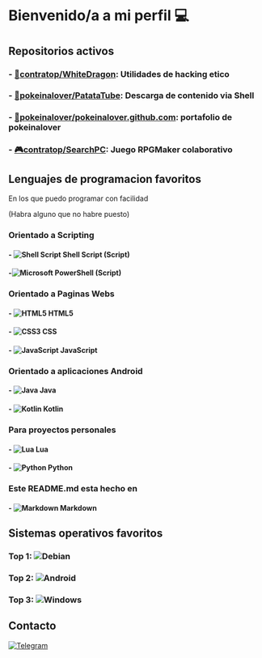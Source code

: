 # Bienvenido/a a mi perfil 💻

## Repositorios activos
### - [🐉contratop/WhiteDragon][WDRepo]: Utilidades de hacking etico
### - [🥔pokeinalover/PatataTube][patatarepo]: Descarga de contenido via Shell
### - [🌸pokeinalover/pokeinalover.github.com][pokeweb]: portafolio de pokeinalover
### - [🎮contratop/SearchPC][fpgame]: Juego RPGMaker colaborativo

## Lenguajes de programacion favoritos
En los que puedo programar con facilidad

(Habra alguno que no habre puesto)
### **Orientado a Scripting**
#### - ![Shell Script](https://img.shields.io/badge/shell_script-%23121011.svg?style=for-the-badge&logo=gnu-bash&logoColor=white) Shell Script (Script)
#### -![Microsoft](https://img.shields.io/badge/Microsoft-0078D4?style=for-the-badge&logo=microsoft&logoColor=white) PowerShell (Script)

### **Orientado a Paginas Webs**
#### - ![HTML5](https://img.shields.io/badge/html5-%23E34F26.svg?style=for-the-badge&logo=html5&logoColor=white) HTML5
#### - ![CSS3](https://img.shields.io/badge/css3-%231572B6.svg?style=for-the-badge&logo=css3&logoColor=white) CSS
#### - 	![JavaScript](https://img.shields.io/badge/javascript-%23323330.svg?style=for-the-badge&logo=javascript&logoColor=%23F7DF1E) JavaScript

### **Orientado a aplicaciones Android**
#### - ![Java](https://img.shields.io/badge/java-%23ED8B00.svg?style=for-the-badge&logo=java&logoColor=white) Java
#### - ![Kotlin](https://img.shields.io/badge/kotlin-%230095D5.svg?style=for-the-badge&logo=kotlin&logoColor=white) Kotlin

### **Para proyectos personales**
#### - ![Lua](https://img.shields.io/badge/lua-%232C2D72.svg?style=for-the-badge&logo=lua&logoColor=white) Lua
#### - ![Python](https://img.shields.io/badge/python-3670A0?style=for-the-badge&logo=python&logoColor=ffdd54) Python

### **Este README.md esta hecho en**
#### - ![Markdown](https://img.shields.io/badge/markdown-%23000000.svg?style=for-the-badge&logo=markdown&logoColor=white) Markdown

## Sistemas operativos favoritos
### Top 1: 	![Debian](https://img.shields.io/badge/Debian-D70A53?style=for-the-badge&logo=debian&logoColor=white) 
### Top 2: ![Android](https://img.shields.io/badge/Android-3DDC84?style=for-the-badge&logo=android&logoColor=white)
### Top 3: ![Windows](https://img.shields.io/badge/Windows-0078D6?style=for-the-badge&logo=windows&logoColor=white)

## Contacto
[![Telegram](https://img.shields.io/badge/Telegram-2CA5E0?style=for-the-badge&logo=telegram&logoColor=white)](https://t.me/contratop)










[WDRepo]: https://github.com/contratop/WhiteDragon
[patatarepo]: https://github.com/pokeinalover/PatataTube
[pokeweb]: https://github.com/pokeinalover/pokeinalover.github.io
[fpgame]: https://github.com/contratop/SearchPC

